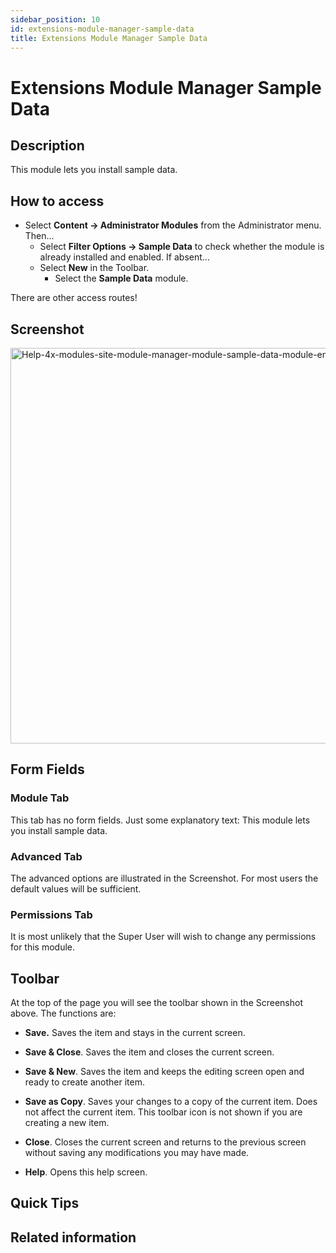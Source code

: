 ```yaml
---
sidebar_position: 10
id: extensions-module-manager-sample-data
title: Extensions Module Manager Sample Data
---
```

# Extensions Module Manager Sample Data
## Description

This module lets you install sample data.

## How to access

- Select **Content **→** Administrator Modules** from the Administrator
  menu. Then...
  - Select **Filter Options **→** Sample Data** to check whether the
    module is already installed and enabled. If absent...
  - Select **New** in the Toolbar.
    - Select the **Sample Data** module.

There are other access routes!

## Screenshot

<img
src="https://docs.joomla.org/images/d/d9/Help-4x-modules-site-module-manager-module-sample-data-module-en.png"
decoding="async" data-file-width="800" data-file-height="633"
width="800" height="633"
alt="Help-4x-modules-site-module-manager-module-sample-data-module-en.png" />

## Form Fields

### Module Tab

This tab has no form fields. Just some explanatory text: This module
lets you install sample data.

### Advanced Tab

The advanced options are illustrated in the Screenshot. For most users
the default values will be sufficient.

### Permissions Tab

It is most unlikely that the Super User will wish to change any
permissions for this module.

## Toolbar

At the top of the page you will see the toolbar shown in the Screenshot
above. The functions are:

- **Save.** Saves the item and stays in the current screen.

<!-- -->

- **Save & Close**. Saves the item and closes the current screen.

<!-- -->

- **Save & New**. Saves the item and keeps the editing screen open and
  ready to create another item.

<!-- -->

- **Save as Copy**. Saves your changes to a copy of the current item.
  Does not affect the current item. This toolbar icon is not shown if
  you are creating a new item.

<!-- -->

- **Close**. Closes the current screen and returns to the previous
  screen without saving any modifications you may have made.

<!-- -->

- **Help**. Opens this help screen.

## Quick Tips

## Related information
